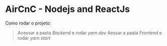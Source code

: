 # AirCnC - Nodejs and ReactJs

Como rodar o projeto:
> Acessar a pasta *Backend* e rodar *yarn dev*
> Aessar a pasta *Frontend* e rodar *yarn start*
